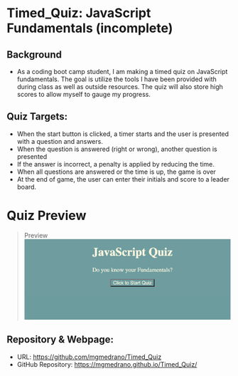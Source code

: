 # Timed_Quiz: JavaScript Fundamentals (incomplete)

## Background
- As a coding boot camp student, I am making a timed quiz on JavaScript fundamentals. The goal is utilize the tools I have been provided with during class as well as outside resources. The quiz will also store high scores to allow myself to gauge my progress. 


## Quiz Targets:
- When the start button is clicked, a timer starts and the user is presented with a question and answers. 
- When the question is answered (right or wrong), another question is presented
- If the answer is incorrect, a penalty is applied by reducing the time.
- When all questions are answered or the time is up, the game is over
- At the end of game, the user can enter their initials and score to a leader board.


# Quiz Preview 
> Preview ![Quiz Start](Assets/javaScriptQuiz.png) 



## Repository & Webpage:
- URL: https://github.com/mgmedrano/Timed_Quiz
- GitHub Repository: https://mgmedrano.github.io/Timed_Quiz/